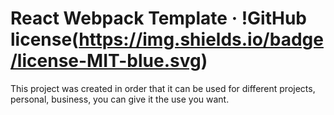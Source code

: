 # React Webpack Template &middot; !GitHub license(https://img.shields.io/badge/license-MIT-blue.svg)
This project was created in order that it can be used for different projects, personal, business, you can give it the use you want.

